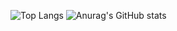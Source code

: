 
![Top Langs](https://github-readme-stats.vercel.app/api/top-langs/?username=X-Marosi&hide&layout=compact&theme=github_dark&hide_border)
![Anurag's GitHub stats](https://github-readme-stats.vercel.app/api?username=X-Marosi&show_icons=true&theme=github_dark&hide_border=true)

<!--
**X-Marosi/X-Marosi** is a ✨ _special_ ✨ repository because its `README.md` (this file) appears on your GitHub profile.
## Hi there 👋
Here are some ideas to get you started:

- 🔭 I’m currently working on ...
- 🌱 I’m currently learning ...
- 👯 I’m looking to collaborate on ...
- 🤔 I’m looking for help with ...
- 💬 Ask me about ...
- 📫 How to reach me: ...
- 😄 Pronouns: ...
- ⚡ Fun fact: ...
-->
